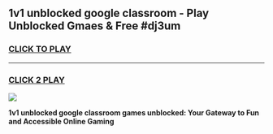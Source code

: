 
## 1v1 unblocked google classroom - Play Unblocked Gmaes & Free #dj3um
<h3>
<a href="https://news.freeplayer.one?title=1v1_unblocked_google_classroom&ref=26F">CLICK TO PLAY</a></h3>
<hr>

<h3>
<a href="https://news.freeplayer.one?title=1v1_unblocked_google_classroom&ref=26F">CLICK 2 PLAY</a>
  
</h3>

<a href="https://news.freeplayer.one?title=1v1_unblocked_google_classroom&ref=26F/"><img src="https://clearcache.store/games.png"></a>


**1v1 unblocked google classroom games unblocked: Your Gateway to Fun and Accessible Online Gaming**
